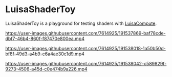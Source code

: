 # LuisaShaderToy

LuisaShaderToy is a playground for testing shaders with [LuisaCompute](https://github.com/LuisaGroup/LuisaCompute).

https://user-images.githubusercontent.com/7614925/191537869-baf78cde-dbf7-46b4-860f-f87470e800ea.mp4



https://user-images.githubusercontent.com/7614925/191538018-1a50b50d-bf8f-49d3-a4b9-c6a4ae30c1d9.mp4



https://user-images.githubusercontent.com/7614925/191538042-c589829f-9273-4506-a45d-c0e474b9a226.mp4

